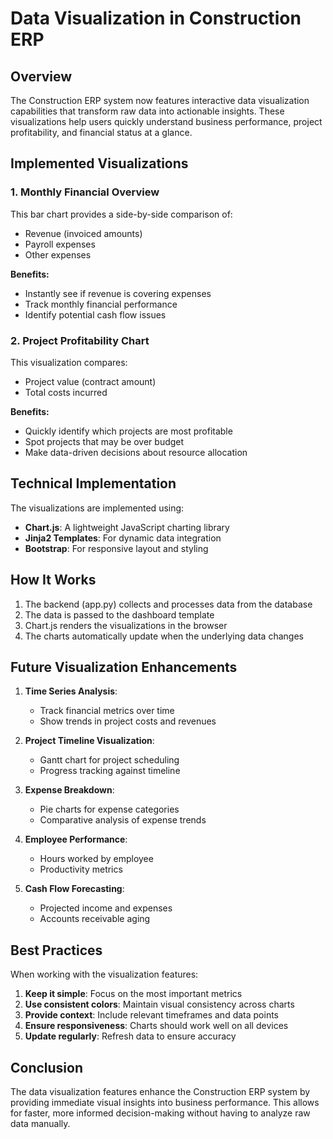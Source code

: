 # Data Visualization in Construction ERP

## Overview

The Construction ERP system now features interactive data visualization capabilities that transform raw data into actionable insights. These visualizations help users quickly understand business performance, project profitability, and financial status at a glance.

## Implemented Visualizations

### 1. Monthly Financial Overview

This bar chart provides a side-by-side comparison of:
- Revenue (invoiced amounts)
- Payroll expenses
- Other expenses

**Benefits:**
- Instantly see if revenue is covering expenses
- Track monthly financial performance
- Identify potential cash flow issues

### 2. Project Profitability Chart

This visualization compares:
- Project value (contract amount)
- Total costs incurred

**Benefits:**
- Quickly identify which projects are most profitable
- Spot projects that may be over budget
- Make data-driven decisions about resource allocation

## Technical Implementation

The visualizations are implemented using:
- **Chart.js**: A lightweight JavaScript charting library
- **Jinja2 Templates**: For dynamic data integration
- **Bootstrap**: For responsive layout and styling

## How It Works

1. The backend (app.py) collects and processes data from the database
2. The data is passed to the dashboard template
3. Chart.js renders the visualizations in the browser
4. The charts automatically update when the underlying data changes

## Future Visualization Enhancements

1. **Time Series Analysis**:
   - Track financial metrics over time
   - Show trends in project costs and revenues

2. **Project Timeline Visualization**:
   - Gantt chart for project scheduling
   - Progress tracking against timeline

3. **Expense Breakdown**:
   - Pie charts for expense categories
   - Comparative analysis of expense trends

4. **Employee Performance**:
   - Hours worked by employee
   - Productivity metrics

5. **Cash Flow Forecasting**:
   - Projected income and expenses
   - Accounts receivable aging

## Best Practices

When working with the visualization features:

1. **Keep it simple**: Focus on the most important metrics
2. **Use consistent colors**: Maintain visual consistency across charts
3. **Provide context**: Include relevant timeframes and data points
4. **Ensure responsiveness**: Charts should work well on all devices
5. **Update regularly**: Refresh data to ensure accuracy

## Conclusion

The data visualization features enhance the Construction ERP system by providing immediate visual insights into business performance. This allows for faster, more informed decision-making without having to analyze raw data manually.
